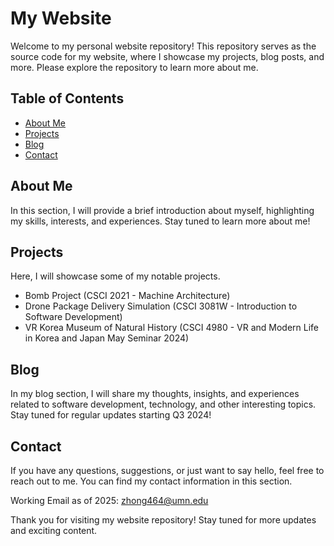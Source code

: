 # My Website

Welcome to my personal website repository! This repository serves as the source code for my website, where I showcase my projects, blog posts, and more. Please explore the repository to learn more about me.

## Table of Contents

- [About Me](#about-me)
- [Projects](#projects)
- [Blog](#blog)
- [Contact](#contact)

## About Me

In this section, I will provide a brief introduction about myself, highlighting my skills, interests, and experiences. Stay tuned to learn more about me!

## Projects

Here, I will showcase some of my notable projects.

- Bomb Project (CSCI 2021 - Machine Architecture)
- Drone Package Delivery Simulation (CSCI 3081W - Introduction to Software Development)
- VR Korea Museum of Natural History (CSCI 4980 - VR and Modern Life in Korea and Japan May Seminar 2024)

<!-- TODO: Add a resume -->

## Blog

In my blog section, I will share my thoughts, insights, and experiences related to software development, technology, and other interesting topics. Stay tuned for regular updates starting Q3 2024!

## Contact

If you have any questions, suggestions, or just want to say hello, feel free to reach out to me. You can find my contact information in this section.

Working Email as of 2025: [zhong464@umn.edu](mailto:zhong464@umn.edu)

Thank you for visiting my website repository! Stay tuned for more updates and exciting content.

